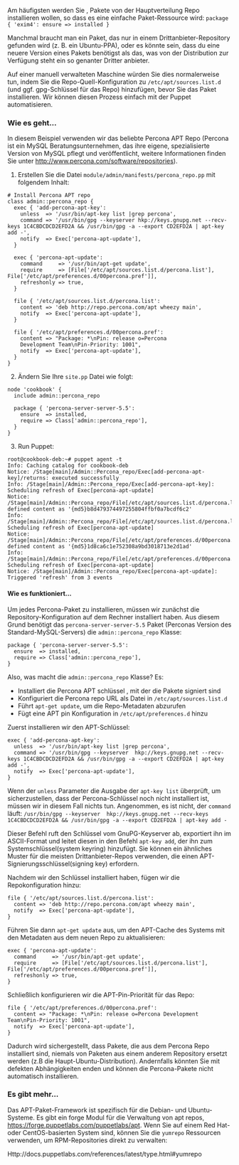 Am häufigsten werden Sie , Pakete von der Hauptverteilung Repo installieren wollen, so dass es eine einfache Paket-Ressource wird:
`package { 'exim4': ensure => installed }`

Manchmal braucht man ein Paket, das nur in einem Drittanbieter-Repository gefunden wird (z. B. ein Ubuntu-PPA), oder es könnte sein, dass du eine neuere Version eines Pakets benötigst als das, was von der Distribution zur Verfügung steht ein so genanter Dritter anbieter.

Auf einer manuell verwalteten Maschine würden Sie dies normalerweise tun, indem Sie die Repo-Quell-Konfiguration zu `/etc/apt/sources.list.d` (und ggf. gpg-Schlüssel für das Repo) hinzufügen, bevor Sie das Paket installieren. Wir können diesen Prozess einfach mit der Puppet automatisieren.

### Wie es geht…

In diesem Beispiel verwenden wir das beliebte Percona APT Repo (Percona ist ein MySQL Beratungsunternehmen, das ihre eigene, spezialisierte Version von MySQL pflegt und veröffentlicht, weitere Informationen finden Sie unter http://www.percona.com/software/repositories).

1. Erstellen Sie die Datei `module/admin/manifests/percona_repo.pp` mit folgendem Inhalt:
```
# Install Percona APT repo
class admin::percona_repo {
  exec { 'add-percona-apt-key':
    unless  => '/usr/bin/apt-key list |grep percona',
    command => '/usr/bin/gpg --keyserver hkp://keys.gnupg.net --recv-keys 1C4CBDCDCD2EFD2A && /usr/bin/gpg -a --export CD2EFD2A | apt-key add -',
    notify  => Exec['percona-apt-update'],
  }

  exec { 'percona-apt-update':
    command     => '/usr/bin/apt-get update',
    require     => [File['/etc/apt/sources.list.d/percona.list'],
File['/etc/apt/preferences.d/00percona.pref']],
    refreshonly => true,
  }

  file { '/etc/apt/sources.list.d/percona.list':
    content => 'deb http://repo.percona.com/apt wheezy main',
    notify  => Exec['percona-apt-update'],
  }

  file { '/etc/apt/preferences.d/00percona.pref':
    content => "Package: *\nPin: release o=Percona
    Development Team\nPin-Priority: 1001",
    notify  => Exec['percona-apt-update'],
  }
}
```

2. Ändern Sie Ihre `site.pp` Datei wie folgt:
```
node 'cookbook' {
  include admin::percona_repo

  package { 'percona-server-server-5.5':
    ensure  => installed,
    require => Class['admin::percona_repo'],
  }
}
```

3. Run Puppet:
```
root@cookbook-deb:~# puppet agent -t
Info: Caching catalog for cookbook-deb
Notice: /Stage[main]/Admin::Percona_repo/Exec[add-percona-apt-key]/returns: executed successfully
Info: /Stage[main]/Admin::Percona_repo/Exec[add-percona-apt-key]: Scheduling refresh of Exec[percona-apt-update]
Notice: /Stage[main]/Admin::Percona_repo/File[/etc/apt/sources.list.d/percona.list]/ensure: defined content as '{md5}b8d479374497255804ffbf0a7bcdf6c2'
Info: /Stage[main]/Admin::Percona_repo/File[/etc/apt/sources.list.d/percona.list]: Scheduling refresh of Exec[percona-apt-update]
Notice: /Stage[main]/Admin::Percona_repo/File[/etc/apt/preferences.d/00percona.pref]/ensure: defined content as '{md5}1d8ca6c1e752308a9bd3018713e2d1ad'
Info: /Stage[main]/Admin::Percona_repo/File[/etc/apt/preferences.d/00percona.pref]: Scheduling refresh of Exec[percona-apt-update]
Notice: /Stage[main]/Admin::Percona_repo/Exec[percona-apt-update]: Triggered 'refresh' from 3 events

```

#### Wie es funktioniert…

Um jedes Percona-Paket zu installieren, müssen wir zunächst die Repository-Konfiguration auf dem Rechner installiert haben. Aus diesem Grund benötigt das `percona-server-server-5.5` Paket (Perconas Version des Standard-MySQL-Servers) die `admin::percona_repo` Klasse:
```
package { 'percona-server-server-5.5':
  ensure  => installed,
  require => Class['admin::percona_repo'],
}
```
Also, was macht die `admin::percona_repo` Klasse? Es:

* Installiert die Percona APT schlüssel , mit der die Pakete signiert sind
* Konfiguriert die Percona repo URL als Datei in `/etc/apt/sources.list.d`
* Führt `apt-get update`, um die Repo-Metadaten abzurufen
* Fügt eine APT pin Konfiguration in `/etc/apt/preferences.d` hinzu

Zuerst installieren wir den APT-Schlüssel:
```
exec { 'add-percona-apt-key':
  unless  => '/usr/bin/apt-key list |grep percona',
  command => '/usr/bin/gpg --keyserver  hkp://keys.gnupg.net --recv-keys 1C4CBDCDCD2EFD2A && /usr/bin/gpg -a --export CD2EFD2A | apt-key add -',
  notify  => Exec['percona-apt-update'],
}
```
Wenn der `unless` Parameter die Ausgabe der `apt-key list` überprüft, um sicherzustellen, dass der Percona-Schlüssel noch nicht installiert ist, müssen wir in diesem Fall nichts tun. Angenommen, es ist nicht, der `command` läuft:
`/usr/bin/gpg --keyserver  hkp://keys.gnupg.net --recv-keys 1C4CBDCDCD2EFD2A && /usr/bin/gpg -a --export CD2EFD2A | apt-key add -`

Dieser Befehl ruft den Schlüssel vom GnuPG-Keyserver ab, exportiert ihn im ASCII-Format und leitet diesen in den Befehl `apt-key add`, der ihn zum Systemschlüssel(system keyring) hinzufügt. Sie können ein ähnliches Muster für die meisten Drittanbieter-Repos verwenden, die einen APT-Signierungsschlüssel(signing key) erfordern.

Nachdem wir den Schlüssel installiert haben, fügen wir die Repokonfiguration hinzu:
```
file { '/etc/apt/sources.list.d/percona.list':
  content => 'deb http://repo.percona.com/apt wheezy main',
  notify  => Exec['percona-apt-update'],
}
```

Führen Sie dann `apt-get update` aus, um den APT-Cache des Systems mit den Metadaten aus dem neuen Repo zu aktualisieren:
```
exec { 'percona-apt-update':
  command     => '/usr/bin/apt-get update',
  require     => [File['/etc/apt/sources.list.d/percona.list'], File['/etc/apt/preferences.d/00percona.pref']],
  refreshonly => true,
}
```

Schließlich konfigurieren wir die APT-Pin-Priorität für das Repo:
```
file { '/etc/apt/preferences.d/00percona.pref':
  content => "Package: *\nPin: release o=Percona Development Team\nPin-Priority: 1001",
  notify  => Exec['percona-apt-update'],
}
```

Dadurch wird sichergestellt, dass Pakete, die aus dem Percona Repo installiert sind, niemals von Paketen aus einem anderem Repository ersetzt werden (z.B die Haupt-Ubuntu-Distribution). Andernfalls könnten Sie mit defekten Abhängigkeiten enden und können die Percona-Pakete nicht automatisch installieren.

### Es gibt mehr...

Das APT-Paket-Framework ist spezifisch für die Debian- und Ubuntu-Systeme. Es gibt ein forge Modul für die Verwaltung von apt repos, https://forge.puppetlabs.com/puppetlabs/apt. Wenn Sie auf einem Red Hat- oder CentOS-basierten System sind, können Sie die `yumrepo` Ressourcen verwenden, um RPM-Repositories direkt zu verwalten:

Http://docs.puppetlabs.com/references/latest/type.html#yumrepo